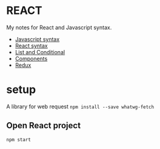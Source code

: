 # REACT
My notes for React and Javascript syntax. 

- [Javascript syntax](./Javascript_syntax.md)
- [React syntax](./React_syntax.md)
- [List and Conditional](./lists&conditionals.md)
- [Components](./Components.md)
- [Redux](./Redux.md)

# setup
A library for web request
``` npm install --save whatwg-fetch ```


## Open React project
``` npm start ```

